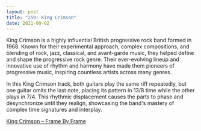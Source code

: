 ```yaml
---
layout: post
title: "259: King Crimson"
date: 2021-09-02
---
```


King Crimson is a highly influential British progressive rock band formed in 1968. Known for their experimental approach, complex compositions, and blending of rock, jazz, classical, and avant-garde music, they helped define and shape the progressive rock genre. Their ever-evolving lineup and innovative use of rhythm and harmony have made them pioneers of progressive music, inspiring countless artists across many genres.

In this King Crimson track, both guitars play the same riff repeatedly, but one guitar omits the last note, placing its pattern in 13/8 time while the other plays in 7/4. This rhythmic displacement causes the parts to phase and desynchronize until they realign, showcasing the band's mastery of complex time signatures and interplay.

[King Crimson – Frame By Frame](https://youtu.be/2HL-gGLu8Jo)
